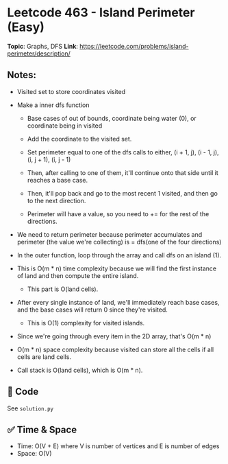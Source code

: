 # Leetcode 463 - Island Perimeter (Easy)

**Topic**: Graphs, DFS 
**Link**: https://leetcode.com/problems/island-perimeter/description/

## Notes: 
 - Visited set to store coordinates visited 
 
 - Make a inner dfs function
    - Base cases of out of bounds, coordinate being water (0), or coordinate being in visited
    - Add the coordinate to the visited set. 
    - Set perimeter equal to one of the dfs calls to either, (i + 1, j), (i - 1, j), (i, j + 1), (i, j - 1)
 
    - Then, after calling to one of them, it'll continue onto that side until it reaches a base case. 
    - Then, it'll pop back and go to the most recent 1 visited, and then go to the next direction. 
    - Perimeter will have a value, so you need to += for the rest of the directions. 
 
 - We need to return perimeter because perimeter accumulates and perimeter (the value we're collecting) is = dfs(one of the four directions)

 - In the outer function, loop through the array and call dfs on an island (1).

 - This is O(m * n) time complexity because we will find the first instance of land and then compute the entire island.
    - This part is O(land cells). 
 - After every single instance of land, we'll immediately reach base cases, and the base cases will return 0 since they're visited. 
    - This is O(1) complexity for visited islands. 
 - Since we're going through every item in the 2D array, that's O(m * n)

 - O(m * n) space complexity because visited can store all the cells if all cells are land cells. 
 - Call stack is O(land cells), which is O(m * n). 

## 🧪 Code
See `solution.py`

## ✅ Time & Space
- Time: O(V + E) where V is number of vertices and E is number of edges
- Space: O(V)